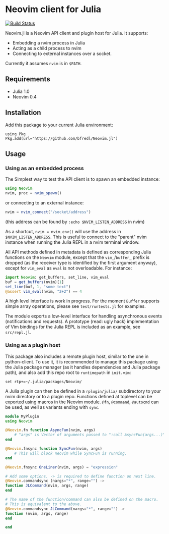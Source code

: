 # Neovim client for Julia

[![Build Status](https://travis-ci.org/bfredl/Neovim.jl.svg?branch=master)](https://travis-ci.org/bfredl/Neovim.jl)

Neovim.jl is a Neovim API client and plugin host for Julia. It supports:

- Embedding a nvim process in Julia
- Acting as a child process to nvim
- Connecting to external instances over a socket.

Currently it assumes `nvim` is in `$PATH`.


## Requirements

- Julia 1.0
- Neovim 0.4 <!-- FIXME: is this right? -->


## Installation

Add this package to your current Julia environment:
```
using Pkg
Pkg.add(url="https://github.com/bfredl/Neovim.jl")
```


## Usage

### Using as an embedded process

The Simplest way to test the API client is to spawn an embedded instance:
```julia
using Neovim
nvim, proc = nvim_spawn()
```
or connecting to an external instance:
```julia
nvim = nvim_connect("/socket/address")
```
(this address can be found by `:echo $NVIM_LISTEN_ADDRESS` in nvim)

As a shortcut, `nvim = nvim_env()` will use the address in `$NVIM_LISTEN_ADDRESS`. This is useful to connect to the "parent" nvim instance when running the Julia REPL in a nvim terminal window.

All API methods defined in metadata is defined as corresponding Julia functions on the `Neovim` module, except that the `vim_`/`buffer_` prefix is dropped (as the receiver type is identified by the first argument anyway), except for `vim_eval` as `eval` is not overloadable. For instance:
```julia
import Neovim: get_buffers, set_line, vim_eval
buf = get_buffers(nvim)[1]
set_line(buf, 1, "some text")
@assert vim_eval(nvim, "2+2") == 4
```

A high level interface is work in progress. For the moment `Buffer` supports simple array operations, please see `test/runtests.jl` for examples.

The module exports a low-level interface for handling asynchronous events (notifications and requests). A prototype (read: ugly hack) implementation of Vim bindings for the Julia REPL is included as an example, see `src/repl.jl`.


### Using as a plugin host

This package also includes a remote plugin host, similar to the one in python-client. To use it, it is recommended to manage this package using the Julia package manager (as it handles dependencies and Julia package path), and also add this repo root to `runtimepath` in `init.vim`:
```
set rtp+=~/.julia/packages/Neovim/
```
A Julia plugin can then be defined in a `rplugin/julia/` subdirectory to your nvim directory or to a plugin repo. Functions defined at toplevel can be exported using macros in the Neovim module. `@fn`, `@command`, `@autocmd` can be used, as well as variants ending with `sync`.
```julia
module MyPlugin
using Neovim

@Neovim.fn function AsyncFun(nvim, args)
    # "args" is Vector of arguments passed to ":call AsyncFun(args...)".
end

@Neovim.fnsync function SyncFun(nvim, args)
    # This will block neovim while SyncFun is running.
end

@Neovim.fnsync OneLiner(nvim, args) = "expression"

# Add some options. -> is required to define function on next line.
@Neovim.commandsync (nargs="*", range="") ->
function JLCommand(nvim, args, range)
end

# The name of the function/command can also be defined on the macro.
# This is equivalent to the above.
@Neovim.commandsync JLCommand(nargs="*", range="") ->
function (nvim, args, range)
end

end
```
